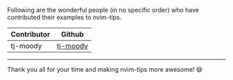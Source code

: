 Following are the wonderful people (in no specific order) who have contributed their examples to nvim-tips.

| Contributor | Github |
|-------------|--------|
| tj-moody | [tj-moody](https://github.com/tj-moody/) |
---

Thank you all for your time and making nvim-tips more awesome! :smile:
